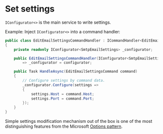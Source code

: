 # Set settings

`IConfigurator<>` is the main service to write settings.

Example: Inject `IConfigurator<>` into a command handler:

```csharp
public class EditEmailSettingsCommandHandler : ICommandHandler<EditEmailSettingsCommand>
{
    private readonly IConfigurator<SmtpEmailSettings> _configurator;

    public EditEmailSettingsCommandHandler(IConfigurator<SmtpEmailSettings> configurator)
        => _configurator = configurator;

    public Task HandleAsync(EditEmailSettingsCommand command)
    {
        // Configure settings by command data.
        _configurator.Configure(settings =>
        {
            settings.Host = command.Host;
            settings.Port = command.Port;
        });
    }
}
```

Simple settings modification mechanism out of the box is one of the most distinguishing features from the Microsoft [Options pattern](https://docs.microsoft.com/en-us/aspnet/core/fundamentals/configuration/options).